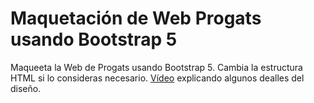 # Maquetación de Web Progats usando Bootstrap 5

Maqueeta la Web de Progats usando Bootstrap 5.
Cambia la estructura HTML si lo consideras necesario.
[Vídeo](https://oscarm.tinytake.com/tt/NDkwNjEyNl8xNTQ2NjQwNg) explicando algunos dealles del diseño.
